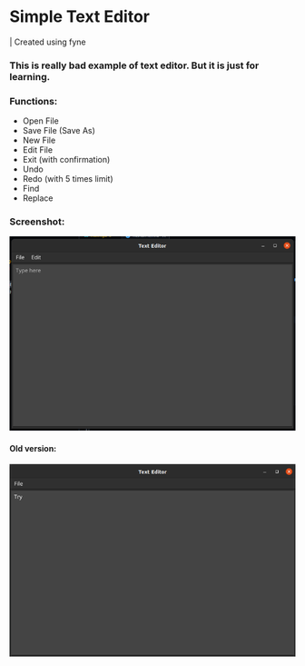 # Simple Text Editor

| Created using fyne

### This is really bad example of text editor. But it is just for learning.

### Functions:
* Open File
* Save File (Save As)
* New File
* Edit File
* Exit (with confirmation)
* Undo
* Redo (with 5 times limit)
* Find
* Replace

### Screenshot:
![](screen.png)

#### Old version:
![](screenshot.png)
